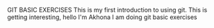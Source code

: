 GIT BASIC EXERCISES
This is my first introduction to using git.
This is getting interesting, hello I'm Akhona  I am doing git basic exercises

